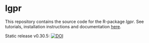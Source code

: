 # lgpr
This repository contains the source code for the R-package *lgpr*. See tutorials, installation instructions and documentation [here](https://jtimonen.github.io/lgpr-usage/index.html).

Static release v0.30.5: [![DOI](https://zenodo.org/badge/209037141.svg)](https://zenodo.org/badge/latestdoi/209037141)
